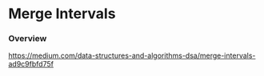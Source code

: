 # Merge Intervals

### Overview

https://medium.com/data-structures-and-algorithms-dsa/merge-intervals-ad9c9fbfd75f
